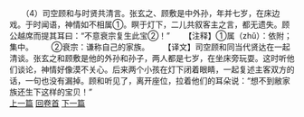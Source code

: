 　　（4）司空顾和与时贤共清言。张玄之、顾敷是中外孙，年并七岁，在床边戏。于时闻语，神情如不相属①。瞑于灯下，二儿共叙客主之言，都无遗失。顾公越席而提其耳曰：“不意衰宗复生此宝②！”
　　【注释】①属（zhǔ）：依附；集中。
　　②衰宗：谦称自己的家族。
　　【译文】司空顾和同当代贤达在一起清谈。张玄之和顾敷是他的外孙和孙子，两人都是七岁，在坐床旁玩耍。这时听他们谈论，神情好像漠不关心。后来两个小孩在灯下闭着眼睛，一起复述主客双方的话，一句也没有漏掉。顾和听见了，离开座位，拉着他们的耳朵说：“想不到敝家族还生下这样的宝贝！”
<br>[上一篇](12_3) [回卷首](12_0) [下一篇](12_5)
